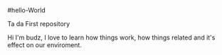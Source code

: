 #hello-World

Ta da
First repository

Hi I'm budz, I love to learn how things work, how things related and it's effect on our enviroment.
